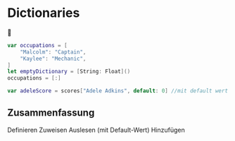 # Dictionaries
📕

```swift
var occupations = [
    "Malcolm": "Captain",
    "Kaylee": "Mechanic",
]
let emptyDictionary = [String: Float]()
occupations = [:]

var adeleScore = scores["Adele Adkins", default: 0] //mit default wert
```

## Zusammenfassung
Definieren
Zuweisen
Auslesen (mit Default-Wert)
Hinzufügen